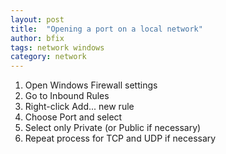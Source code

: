 ```yaml
---
layout: post
title:  "Opening a port on a local network"
author: bfix
tags: network windows
category: network
---
```


1. Open Windows Firewall settings
2. Go to Inbound Rules
3. Right-click Add... new rule
4. Choose Port and select
5. Select only Private (or Public if necessary)
6. Repeat process for TCP and UDP if necessary
